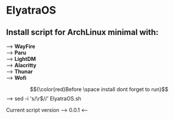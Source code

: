 # ElyatraOS
## Install script for ArchLinux minimal with: <br>
--> **WayFire** <br>
--> **Paru** <br>
--> **LightDM** <br>
--> **Alacritty** <br>
--> **Thunar** <br>
--> **Wofi**

$${\color{red}Before \space install dont forget to run}$$  --> sed -i 's/\r$//' ElyatraOS.sh <br>

Current script version --> 0.0.1 <--
